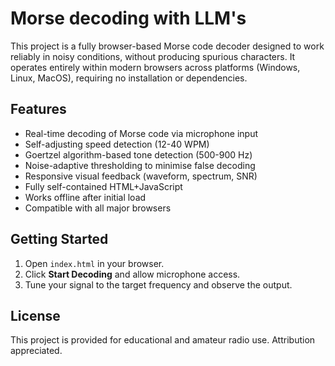 # Morse decoding with LLM's

This project is a fully browser-based Morse code decoder designed to work reliably in noisy conditions, without producing spurious characters. It operates entirely within modern browsers across platforms (Windows, Linux, MacOS), requiring no installation or dependencies.

## Features

- Real-time decoding of Morse code via microphone input
- Self-adjusting speed detection (12-40 WPM)
- Goertzel algorithm-based tone detection (500-900 Hz)
- Noise-adaptive thresholding to minimise false decoding
- Responsive visual feedback (waveform, spectrum, SNR)
- Fully self-contained HTML+JavaScript
- Works offline after initial load
- Compatible with all major browsers

## Getting Started

1. Open `index.html` in your browser.
2. Click **Start Decoding** and allow microphone access.
3. Tune your signal to the target frequency and observe the output.


## License

This project is provided for educational and amateur radio use. Attribution appreciated.
